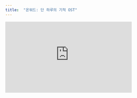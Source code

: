 ```yaml
---
title:  "온워드: 단 하루의 기적 OST"
---
```


<iframe width="400" height="225" src="https://www.youtube.com/embed/ow3m_aZngvU" 
 frameborder="0" 
 allow="accelerometer; autoplay; clipboard-write; encrypted-media; gyroscope; picture-in-picture" 
 allowfullscreen>
</iframe>